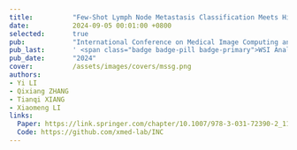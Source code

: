 ```yaml
---
title:          "Few-Shot Lymph Node Metastasis Classification Meets High Performance on Whole Slide Images via the Informative Non-parametric Classifier"
date:           2024-09-05 00:01:00 +0800
selected:       true
pub:            "International Conference on Medical Image Computing and Computer-Assisted Intervention (MICCAI)"
pub_last:       ' <span class="badge badge-pill badge-primary">WSI Analysis</span>'
pub_date:       "2024"
cover:          /assets/images/covers/mssg.png
authors:
- Yi LI
- Qixiang ZHANG
- Tianqi XIANG
- Xiaomeng LI
links:
  Paper: https://link.springer.com/chapter/10.1007/978-3-031-72390-2_11
  Code: https://github.com/xmed-lab/INC
---
```


